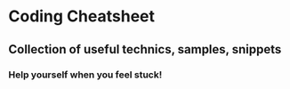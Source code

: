 # Coding Cheatsheet

## Collection of useful technics, samples, snippets

### Help yourself when you feel stuck!
